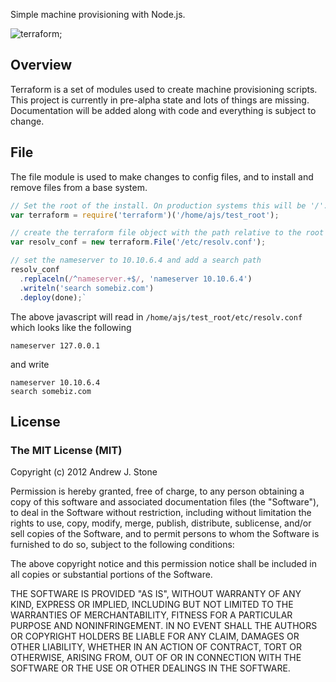 Simple machine provisioning with Node.js.

![terraform](http://upload.wikimedia.org/wikipedia/commons/thumb/7/78/TerraformedMars.jpg/210px-TerraformedMars.jpg);

## Overview

Terraform is a set of modules used to create machine provisioning scripts. This project is currently in pre-alpha state and lots of things are missing. Documentation will be added along with code and everything is subject to change.

## File

The file module is used to make changes to config files, and to install and remove files from a base system.

```javascript
// Set the root of the install. On production systems this will be '/'. 
var terraform = require('terraform')('/home/ajs/test_root');

// create the terraform file object with the path relative to the root of the install.
var resolv_conf = new terraform.File('/etc/resolv.conf');

// set the nameserver to 10.10.6.4 and add a search path
resolv_conf
  .replaceln(/^nameserver.+$/, 'nameserver 10.10.6.4')
  .writeln('search somebiz.com')
  .deploy(done);`
``` 

The above javascript will read in ```/home/ajs/test_root/etc/resolv.conf``` which looks like the following

    nameserver 127.0.0.1

and write 

    nameserver 10.10.6.4
    search somebiz.com
   
## License

### The MIT License (MIT)

Copyright (c) 2012 Andrew J. Stone

Permission is hereby granted, free of charge, to any person obtaining a copy of this software and associated documentation files (the "Software"), to deal in the Software without restriction, including without limitation the rights to use, copy, modify, merge, publish, distribute, sublicense, and/or sell copies of the Software, and to permit persons to whom the Software is furnished to do so, subject to the following conditions:

The above copyright notice and this permission notice shall be included in all copies or substantial portions of the Software.

THE SOFTWARE IS PROVIDED "AS IS", WITHOUT WARRANTY OF ANY KIND, EXPRESS OR IMPLIED, INCLUDING BUT NOT LIMITED TO THE WARRANTIES OF MERCHANTABILITY, FITNESS FOR A PARTICULAR PURPOSE AND NONINFRINGEMENT. IN NO EVENT SHALL THE AUTHORS OR COPYRIGHT HOLDERS BE LIABLE FOR ANY CLAIM, DAMAGES OR OTHER LIABILITY, WHETHER IN AN ACTION OF CONTRACT, TORT OR OTHERWISE, ARISING FROM, OUT OF OR IN CONNECTION WITH THE SOFTWARE OR THE USE OR OTHER DEALINGS IN THE SOFTWARE.
